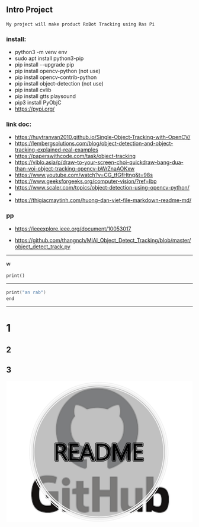 ## Intro Project
    My project will make product RoBot Tracking using Ras Pi

### install:
- python3 -m venv env
- sudo apt install python3-pip
- pip install --upgrade pip
- pip install opencv-python (not use)
- pip install opencv-contrib-python
- pip install object-detection (not use)
- pip install cvlib
- pip install gtts playsound
- pip3 install PyObjC
- https://pypi.org/

### link doc:
- https://huytranvan2010.github.io/Single-Object-Tracking-with-OpenCV/
- https://lembergsolutions.com/blog/object-detection-and-object-tracking-explained-real-examples
- https://paperswithcode.com/task/object-tracking
- https://viblo.asia/p/draw-to-your-screen-choi-quickdraw-bang-dua-than-voi-object-tracking-opencv-bWrZnaAOKxw
- https://www.youtube.com/watch?v=CG_tfGfHtng&t=98s
- https://www.geeksforgeeks.org/computer-vision/?ref=lbp
- https://www.scaler.com/topics/object-detection-using-opencv-python/
- 
- https://thigiacmaytinh.com/huong-dan-viet-file-markdown-readme-md/
### pp
- https://ieeexplore.ieee.org/document/10053017

- https://github.com/thangnch/MiAI_Object_Detect_Tracking/blob/master/object_detect_track.py

***
~~w~~

`print()`
***
```C
print("an rab")
end
```
***
# 1
## 2
## 3
![](./img/img.png)
